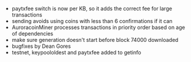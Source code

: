 * paytxfee switch is now per KB, so it adds the correct fee for large transactions
* sending avoids using coins with less than 6 confirmations if it can
* AuroracoinMiner processes transactions in priority order based on age of dependencies
* make sure generation doesn't start before block 74000 downloaded
* bugfixes by Dean Gores
* testnet, keypoololdest and paytxfee added to getinfo
